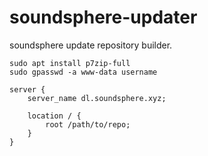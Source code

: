 # soundsphere-updater
soundsphere update repository builder.  

`sudo apt install p7zip-full`  
`sudo gpasswd -a www-data username`  
```
server {
    server_name dl.soundsphere.xyz;

    location / {
        root /path/to/repo;
    }
}
```
